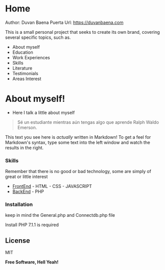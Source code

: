 # Home
Author: Duvan Baena Puerta
Url: https://duvanbaena.com

This is a small personal project that seeks to create its own brand, covering several specific topics, such as.

  - About myself
  - Education
  - Work Experiences
  - Skills
  - Literature
  - Testimonials
  - Areas Interest
  
# About myself!

  - Here I talk a little about myself

> Sé un estudiante mientras aún tengas algo que aprende
> Ralph Waldo Emerson.

This text you see here is *actually* written in Markdown! To get a feel for Markdown's syntax, type some text into the left window and watch the results in the right.

### Skills

Remember that there is no good or bad technology, some are simply of great or little interest

* [FrontEnd] - HTML - CSS - JAVASCRIPT
* [BackEnd] - PHP

### Installation
keep in mind the General.php and Connectdb.php file

Install PHP 7.1.1 is required 

License
----
MIT

**Free Software, Hell Yeah!**

   [FrontEnd]: <http:xxxxx>
   [Backend]: <http://xxxx>
